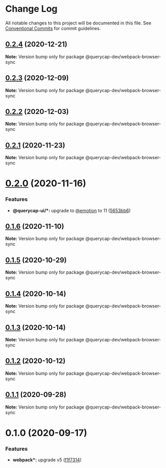 # Change Log

All notable changes to this project will be documented in this file.
See [Conventional Commits](https://conventionalcommits.org) for commit guidelines.

## [0.2.4](https://github.com/querycap/webappkit/compare/@querycap-dev/webpack-browser-sync@0.2.3...@querycap-dev/webpack-browser-sync@0.2.4) (2020-12-21)

**Note:** Version bump only for package @querycap-dev/webpack-browser-sync





## [0.2.3](https://github.com/querycap/webappkit/compare/@querycap-dev/webpack-browser-sync@0.2.2...@querycap-dev/webpack-browser-sync@0.2.3) (2020-12-09)

**Note:** Version bump only for package @querycap-dev/webpack-browser-sync





## [0.2.2](https://github.com/querycap/webappkit/compare/@querycap-dev/webpack-browser-sync@0.2.1...@querycap-dev/webpack-browser-sync@0.2.2) (2020-12-03)

**Note:** Version bump only for package @querycap-dev/webpack-browser-sync





## [0.2.1](https://github.com/querycap/webappkit/compare/@querycap-dev/webpack-browser-sync@0.2.0...@querycap-dev/webpack-browser-sync@0.2.1) (2020-11-23)

**Note:** Version bump only for package @querycap-dev/webpack-browser-sync





# [0.2.0](https://github.com/querycap/webappkit/compare/@querycap-dev/webpack-browser-sync@0.1.6...@querycap-dev/webpack-browser-sync@0.2.0) (2020-11-16)


### Features

* **@querycap-ui/*:** upgrade to [@emotion](https://github.com/emotion) to 11 ([5653bb6](https://github.com/querycap/webappkit/commit/5653bb63579fd592382fa4dd2ee709a838f6e944))





## [0.1.6](https://github.com/querycap/webappkit/compare/@querycap-dev/webpack-browser-sync@0.1.5...@querycap-dev/webpack-browser-sync@0.1.6) (2020-11-10)

**Note:** Version bump only for package @querycap-dev/webpack-browser-sync





## [0.1.5](https://github.com/querycap/webappkit/compare/@querycap-dev/webpack-browser-sync@0.1.4...@querycap-dev/webpack-browser-sync@0.1.5) (2020-10-29)

**Note:** Version bump only for package @querycap-dev/webpack-browser-sync

## [0.1.4](https://github.com/querycap/webappkit/compare/@querycap-dev/webpack-browser-sync@0.1.3...@querycap-dev/webpack-browser-sync@0.1.4) (2020-10-14)

**Note:** Version bump only for package @querycap-dev/webpack-browser-sync

## [0.1.3](https://github.com/querycap/webappkit/compare/@querycap-dev/webpack-browser-sync@0.1.2...@querycap-dev/webpack-browser-sync@0.1.3) (2020-10-14)

**Note:** Version bump only for package @querycap-dev/webpack-browser-sync

## [0.1.2](https://github.com/querycap/webappkit/compare/@querycap-dev/webpack-browser-sync@0.1.1...@querycap-dev/webpack-browser-sync@0.1.2) (2020-10-12)

**Note:** Version bump only for package @querycap-dev/webpack-browser-sync

## [0.1.1](https://github.com/querycap/webappkit/compare/@querycap-dev/webpack-browser-sync@0.1.0...@querycap-dev/webpack-browser-sync@0.1.1) (2020-09-28)

**Note:** Version bump only for package @querycap-dev/webpack-browser-sync

# 0.1.0 (2020-09-17)

### Features

- **webpack\*:** upgrade v5 ([f1f7314](https://github.com/querycap/webappkit/commit/f1f731455891400904d64eb44ebf3a94d8f414cb))
